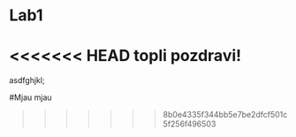 # Lab1
<<<<<<< HEAD
topli pozdravi!
=======
asdfghjkl;

#Mjau mjau
>>>>>>> 8b0e4335f344bb5e7be2dfcf501c5f256f496503
